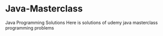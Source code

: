 # Java-Masterclass
Java Programming Solutions
Here is solutions of udemy java masterclass programming problems
